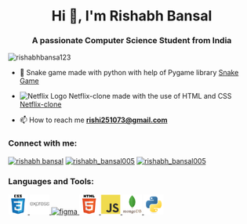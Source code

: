 <h1 align="center">Hi 👋, I'm Rishabh Bansal</h1>
<h3 align="center">A passionate Computer Science Student from India</h3>

<p align="left"> <img src="https://komarev.com/ghpvc/?username=rishabhbansa123&label=Profile%20views&color=0e75b6&style=flat" alt="rishabhbansa123" /> </p>

- 🔭 Snake game made with python with help of Pygame library [Snake Game](https://github.com/RishabhBansa123/Snake-Game)

- <img src="https://img.icons8.com/?size=100&id=GJ1x26ZmfZ96&format=png&color=000000" alt="Netflix Logo" width="50"> Netflix-clone made with the use of HTML and CSS [Netflix-clone](https://github.com/RishabhBansa123/Netflix-clone)

- 📫 How to reach me **rishi251073@gmail.com**

<h3 align="left">Connect with me:</h3>
<p align="left">
<a href="https://linkedin.com/in/rishabh bansal" target="blank"><img align="center" src="https://raw.githubusercontent.com/rahuldkjain/github-profile-readme-generator/master/src/images/icons/Social/linked-in-alt.svg" alt="rishabh bansal" height="30" width="40" /></a>
<a href="https://instagram.com/rishabh_bansal005" target="blank"><img align="center" src="https://raw.githubusercontent.com/rahuldkjain/github-profile-readme-generator/master/src/images/icons/Social/instagram.svg" alt="rishabh_bansal005" height="30" width="40" /></a>
<a href="https://www.leetcode.com/rishabh_bansal005" target="blank"><img align="center" src="https://raw.githubusercontent.com/rahuldkjain/github-profile-readme-generator/master/src/images/icons/Social/leet-code.svg" alt="rishabh_bansal005" height="30" width="40" /></a>
</p>

<h3 align="left">Languages and Tools:</h3>
<p align="left"> <a href="https://www.w3schools.com/css/" target="_blank" rel="noreferrer"> <img src="https://raw.githubusercontent.com/devicons/devicon/master/icons/css3/css3-original-wordmark.svg" alt="css3" width="40" height="40"/> </a> <a href="https://expressjs.com" target="_blank" rel="noreferrer"> <img src="https://raw.githubusercontent.com/devicons/devicon/master/icons/express/express-original-wordmark.svg" alt="express" width="40" height="40"/> </a> <a href="https://www.figma.com/" target="_blank" rel="noreferrer"> <img src="https://www.vectorlogo.zone/logos/figma/figma-icon.svg" alt="figma" width="40" height="40"/> </a> <a href="https://www.w3.org/html/" target="_blank" rel="noreferrer"> <img src="https://raw.githubusercontent.com/devicons/devicon/master/icons/html5/html5-original-wordmark.svg" alt="html5" width="40" height="40"/> </a> <a href="https://developer.mozilla.org/en-US/docs/Web/JavaScript" target="_blank" rel="noreferrer"> <img src="https://raw.githubusercontent.com/devicons/devicon/master/icons/javascript/javascript-original.svg" alt="javascript" width="40" height="40"/> </a> <a href="https://www.mongodb.com/" target="_blank" rel="noreferrer"> <img src="https://raw.githubusercontent.com/devicons/devicon/master/icons/mongodb/mongodb-original-wordmark.svg" alt="mongodb" width="40" height="40"/> </a> <a href="https://www.python.org" target="_blank" rel="noreferrer"> <img src="https://raw.githubusercontent.com/devicons/devicon/master/icons/python/python-original.svg" alt="python" width="40" height="40"/> </a> </p>

<!--<p><img align="left" src="https://github-readme-stats.vercel.app/api/top-langs?username=rishabhbansa123&show_icons=true&locale=en&layout=compact" alt="rishabhbansa123" /></p>

<p>&nbsp;<img align="center" src="https://github-readme-stats.vercel.app/api?username=rishabhbansa123&show_icons=true&locale=en" alt="rishabhbansa123" /></p>

<p><img align="center" src="https://github-readme-streak-stats.herokuapp.com/?user=rishabhbansa123&" alt="rishabhbansa123" /></p>--!>
